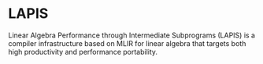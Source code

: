# LAPIS

Linear Algebra Performance through Intermediate Subprograms (LAPIS) is a compiler infrastructure based on MLIR for linear algebra that targets both high productivity and performance portability.
